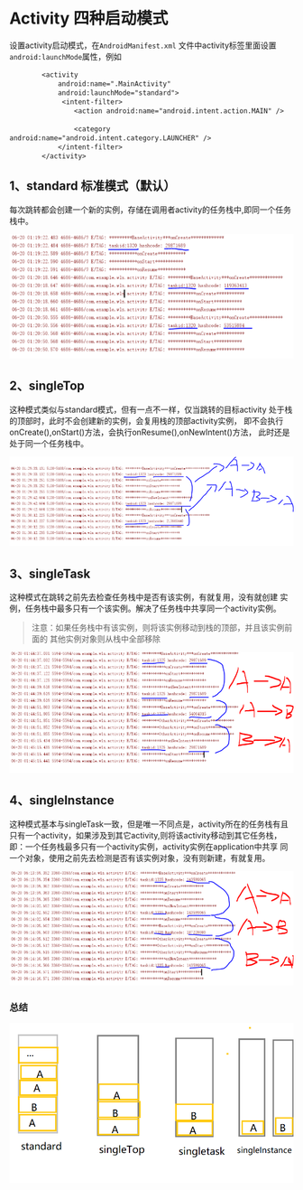 
Activity 四种启动模式
===============
设置activity启动模式，在`AndroidManifest.xml`
文件中activity标签里面设置`android:launchMode`属性，例如
```
        <activity
            android:name=".MainActivity"
            android:launchMode="standard">
             <intent-filter>
                <action android:name="android.intent.action.MAIN" />

                <category android:name="android.intent.category.LAUNCHER" />
            </intent-filter>
        </activity>

```
## 1、standard 标准模式（默认）
 每次跳转都会创建一个新的实例，存储在调用者activity的任务栈中,即同一个任务栈中。
 
 ![standard](/standard.PNG )

## 2、singleTop
 这种模式类似与standard模式，但有一点不一样，仅当跳转的目标activity
 处于栈的顶部时，此时不会创建新的实例，会复用栈的顶部activity实例，
 即不会执行onCreate(),onStart()方法，会执行onResume(),onNewIntent()方法，
 此时还是处于同一个任务栈中。
 
  ![singleTop](/singleTop.PNG )

## 3、singleTask
 这种模式在跳转之前先去检查任务栈中是否有该实例，有就复用，没有就创建
 实例，任务栈中最多只有一个该实例。解决了任务栈中共享同一个activity实例。

 > 注意：如果任务栈中有该实例，则将该实例移动到栈的顶部，并且该实例前面的
 其他实例对象则从栈中全部移除
 
  ![singleTask](/singleTask.PNG )

## 4、singleInstance
这种模式基本与singleTask一致，但是唯一不同点是，activity所在的任务栈有且
只有一个activity，如果涉及到其它activity,则将该activity移动到其它任务栈，
即：一个任务栈最多只有一个activity实例，activity实例在application中共享
同一个对象，使用之前先去检测是否有该实例对象，没有则新建，有就复用。

![singleInstance](/singleInstance.PNG )

### 总结
![总结](/zj.PNG )


